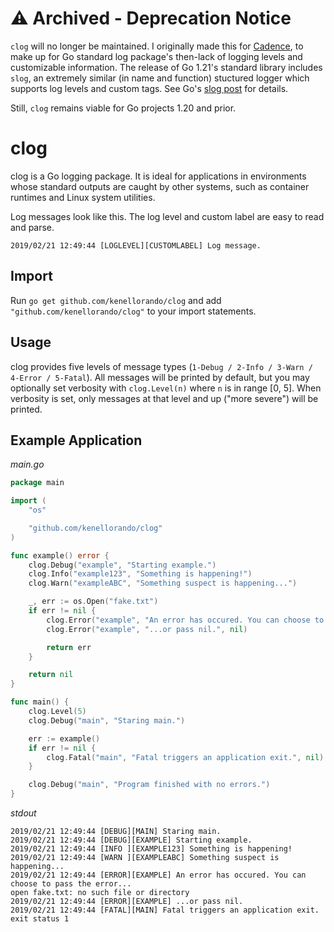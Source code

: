 # ⚠️ Archived - Deprecation Notice
`clog` will no longer be maintained. I originally made this for [Cadence](https://github.com/kenellorando/cadence), to make up for Go standard log package's then-lack of logging levels and customizable information. The release of Go 1.21's standard library includes `slog`, an extremely similar (in name and function) stuctured logger which supports log levels and custom tags. See Go's [slog post](https://go.dev/blog/slog) for details. 

Still, `clog` remains viable for Go projects 1.20 and prior.

# clog
clog is a Go logging package. It is ideal for applications in environments whose standard outputs are caught by other systems, such as container runtimes and Linux system utilities. 

Log messages look like this. The log level and custom label are easy to read and parse.
```
2019/02/21 12:49:44 [LOGLEVEL][CUSTOMLABEL] Log message.
```

## Import
Run `go get github.com/kenellorando/clog` and add `"github.com/kenellorando/clog"` to your import statements.

## Usage
clog provides five levels of message types (`1-Debug / 2-Info / 3-Warn / 4-Error / 5-Fatal`). All messages will be printed by default, but you may optionally set verbosity with `clog.Level(n)` where `n` is in range [0, 5]. When verbosity is set, only messages at that level and up ("more severe") will be printed.

## Example Application
*main.go*
```Go
package main

import (
	"os"

	"github.com/kenellorando/clog"
)

func example() error {
	clog.Debug("example", "Starting example.")
	clog.Info("example123", "Something is happening!")
	clog.Warn("exampleABC", "Something suspect is happening...")

	_, err := os.Open("fake.txt")
	if err != nil {
		clog.Error("example", "An error has occured. You can choose to pass the error...", err)
		clog.Error("example", "...or pass nil.", nil)

		return err
	}

	return nil
}

func main() {
	clog.Level(5)
	clog.Debug("main", "Staring main.")

	err := example()
	if err != nil {
		clog.Fatal("main", "Fatal triggers an application exit.", nil)
	}

	clog.Debug("main", "Program finished with no errors.")
}
```

*stdout*
```
2019/02/21 12:49:44 [DEBUG][MAIN] Staring main.
2019/02/21 12:49:44 [DEBUG][EXAMPLE] Starting example.
2019/02/21 12:49:44 [INFO ][EXAMPLE123] Something is happening!
2019/02/21 12:49:44 [WARN ][EXAMPLEABC] Something suspect is happening...
2019/02/21 12:49:44 [ERROR][EXAMPLE] An error has occured. You can choose to pass the error...
open fake.txt: no such file or directory
2019/02/21 12:49:44 [ERROR][EXAMPLE] ...or pass nil.
2019/02/21 12:49:44 [FATAL][MAIN] Fatal triggers an application exit.
exit status 1
```
